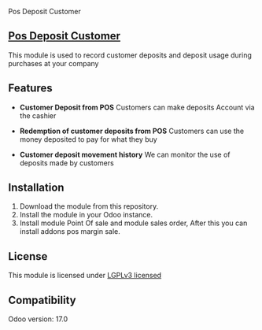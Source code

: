 
Pos Deposit Customer
## [Pos Deposit Customer](index.html)
This module is used to record customer deposits and deposit usage during purchases at your company

## Features
- **Customer Deposit from POS**
Customers can make deposits Account via the cashier

- **Redemption of customer deposits from POS**
Customers can use the money deposited to pay for what they buy

- **Customer deposit movement history**
We can monitor the use of deposits made by customers

## Installation
1. Download the module from this repository.
2. Install the module in your Odoo instance.
3. Install module Point Of sale and module sales order, After this you can install addons pos margin sale.

## License
This module is licensed under [LGPLv3 licensed](./LICENSE)

## Compatibility
Odoo version: 17.0
